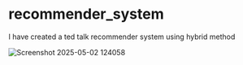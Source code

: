 # recommender_system
I have created a ted talk recommender system using hybrid method


![Screenshot 2025-05-02 124058](https://github.com/user-attachments/assets/08b72aee-f16b-4f1e-9c97-4074b77fd85a)
